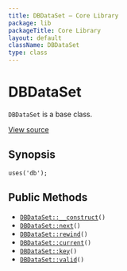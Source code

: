 ```yaml
---
title: DBDataSet — Core Library
package: lib
packageTitle: Core Library
layout: default
className: DBDataSet
type: class
---
```


# DBDataSet

<code>DBDataSet</code> is a base class.

<a href="http://github.com/nexgenta/eregansu/blob/master/lib/db.php">View source</a>

## Synopsis

<pre><code>uses('db');
</code></pre>
## Public Methods

* <code><a href="DBDataSet%3A%3A__construct">DBDataSet::__construct</a>()</code>
* <code><a href="DBDataSet%3A%3Anext">DBDataSet::next</a>()</code>
* <code><a href="DBDataSet%3A%3Arewind">DBDataSet::rewind</a>()</code>
* <code><a href="DBDataSet%3A%3Acurrent">DBDataSet::current</a>()</code>
* <code><a href="DBDataSet%3A%3Akey">DBDataSet::key</a>()</code>
* <code><a href="DBDataSet%3A%3Avalid">DBDataSet::valid</a>()</code>

